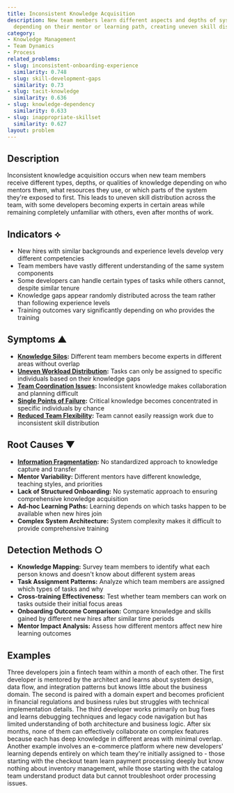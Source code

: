 ```yaml
---
title: Inconsistent Knowledge Acquisition
description: New team members learn different aspects and depths of system knowledge
  depending on their mentor or learning path, creating uneven skill distribution.
category:
- Knowledge Management
- Team Dynamics
- Process
related_problems:
- slug: inconsistent-onboarding-experience
  similarity: 0.748
- slug: skill-development-gaps
  similarity: 0.73
- slug: tacit-knowledge
  similarity: 0.636
- slug: knowledge-dependency
  similarity: 0.633
- slug: inappropriate-skillset
  similarity: 0.627
layout: problem
---
```


## Description

Inconsistent knowledge acquisition occurs when new team members receive different types, depths, or qualities of knowledge depending on who mentors them, what resources they use, or which parts of the system they're exposed to first. This leads to uneven skill distribution across the team, with some developers becoming experts in certain areas while remaining completely unfamiliar with others, even after months of work.

## Indicators ⟡

- New hires with similar backgrounds and experience levels develop very different competencies
- Team members have vastly different understanding of the same system components
- Some developers can handle certain types of tasks while others cannot, despite similar tenure
- Knowledge gaps appear randomly distributed across the team rather than following experience levels
- Training outcomes vary significantly depending on who provides the training

## Symptoms ▲

- **[Knowledge Silos](knowledge-silos.md):** Different team members become experts in different areas without overlap
- **[Uneven Workload Distribution](uneven-workload-distribution.md):** Tasks can only be assigned to specific individuals based on their knowledge gaps
- **[Team Coordination Issues](team-coordination-issues.md):** Inconsistent knowledge makes collaboration and planning difficult
- **[Single Points of Failure](single-points-of-failure.md):** Critical knowledge becomes concentrated in specific individuals by chance
- **[Reduced Team Flexibility](reduced-team-flexibility.md):** Team cannot easily reassign work due to inconsistent skill distribution

## Root Causes ▼

- **[Information Fragmentation](information-fragmentation.md):** No standardized approach to knowledge capture and transfer
- **Mentor Variability:** Different mentors have different knowledge, teaching styles, and priorities
- **Lack of Structured Onboarding:** No systematic approach to ensuring comprehensive knowledge acquisition
- **Ad-hoc Learning Paths:** Learning depends on which tasks happen to be available when new hires join
- **Complex System Architecture:** System complexity makes it difficult to provide comprehensive training

## Detection Methods ○

- **Knowledge Mapping:** Survey team members to identify what each person knows and doesn't know about different system areas
- **Task Assignment Patterns:** Analyze which team members are assigned which types of tasks and why
- **Cross-training Effectiveness:** Test whether team members can work on tasks outside their initial focus areas
- **Onboarding Outcome Comparison:** Compare knowledge and skills gained by different new hires after similar time periods
- **Mentor Impact Analysis:** Assess how different mentors affect new hire learning outcomes

## Examples

Three developers join a fintech team within a month of each other. The first developer is mentored by the architect and learns about system design, data flow, and integration patterns but knows little about the business domain. The second is paired with a domain expert and becomes proficient in financial regulations and business rules but struggles with technical implementation details. The third developer works primarily on bug fixes and learns debugging techniques and legacy code navigation but has limited understanding of both architecture and business logic. After six months, none of them can effectively collaborate on complex features because each has deep knowledge in different areas with minimal overlap. Another example involves an e-commerce platform where new developers' learning depends entirely on which team they're initially assigned to - those starting with the checkout team learn payment processing deeply but know nothing about inventory management, while those starting with the catalog team understand product data but cannot troubleshoot order processing issues.